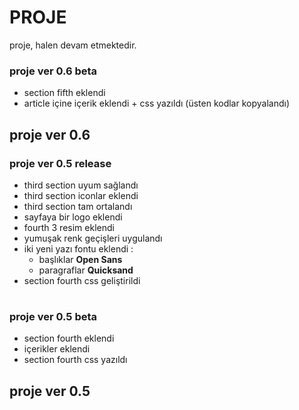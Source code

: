 # PROJE
proje, halen devam etmektedir.

### proje ver 0.6 beta

- section  fifth eklendi
- article içine içerik eklendi + css yazıldı (üsten kodlar kopyalandı)


## proje ver 0.6

### proje ver 0.5 release 

- third section uyum sağlandı 
- third section iconlar eklendi 
- third section tam ortalandı
- sayfaya bir logo eklendi
- fourth 3 resim eklendi 
- yumuşak renk geçişleri uygulandı 
- iki yeni yazı fontu eklendi :
  - başlıklar **Open Sans**
  - paragraflar **Quicksand**
- section fourth css geliştirildi

#

### proje ver 0.5 beta

- section fourth eklendi
- içerikler eklendi
- section fourth css yazıldı

## proje ver 0.5 
